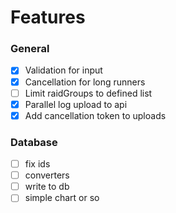 ﻿# Features

### General

* [x] Validation for input
* [x] Cancellation for long runners
* [ ] Limit raidGroups to defined list
* [x] Parallel log upload to api
* [x] Add cancellation token to uploads

### Database

* [ ] fix ids
* [ ] converters
* [ ] write to db
* [ ] simple chart or so
